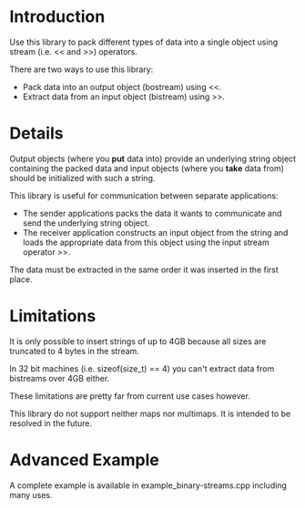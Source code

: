 # Introduction #

Use this library to pack different types of data into a single object using stream (i.e. << and >>) operators.

There are two ways to use this library:
  * Pack data into an output object (bostream) using <<.
  * Extract data from an input object (bistream) using >>.


# Details #

Output objects (where you **put** data into) provide an underlying string object containing the packed data and input objects (where you **take** data from) should be initialized with such a string.

This library is useful for communication between separate applications:
  * The sender applications packs the data it wants to communicate and send the underlying string object.
  * The receiver application constructs an input object from the string and loads the appropriate data from this object using the input stream operator >>.

The data must be extracted in the same order it was inserted in the first place.

# Limitations #

It is only possible to insert strings of up to 4GB because all sizes are truncated to 4 bytes in the stream.

In 32 bit machines (i.e. sizeof(size\_t) == 4) you can't extract data from bistreams over 4GB either.

These limitations are pretty far from current use cases however.

This library do not support neither maps nor multimaps. It is intended to be resolved in the future.

# Advanced Example #

A complete example is available in example\_binary-streams.cpp including many uses.